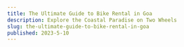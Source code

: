 ```yaml
---
title: The Ultimate Guide to Bike Rental in Goa
description: Explore the Coastal Paradise on Two Wheels
slug: the-ultimate-guide-to-bike-rental-in-goa
published: 2023-5-10
---
```

